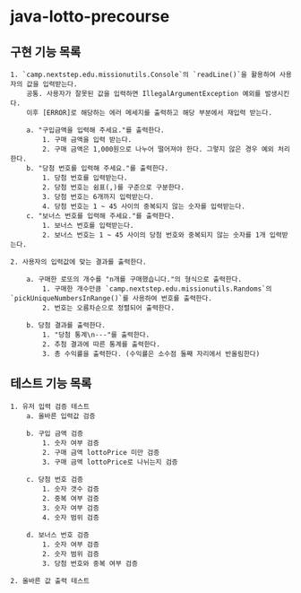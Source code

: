 # java-lotto-precourse

## 구현 기능 목록

    1. `camp.nextstep.edu.missionutils.Console`의 `readLine()`을 활용하여 사용자의 값을 입력받는다.
        공통. 사용자가 잘못된 값을 입력하면 IllegalArgumentException 예외를 발생시킨다.
        이후 [ERROR]로 해당하는 에러 메세지를 출력하고 해당 부분에서 재입력 받는다.

        a. "구입금액을 입력해 주세요."를 출력한다.
            1. 구매 금액을 입력 받는다.
            2. 구매 금액은 1,000원으로 나누어 떨어져야 한다. 그렇지 않은 경우 예외 처리한다.
        b. "당첨 번호를 입력해 주세요."를 출력한다.
            1. 당첨 번호를 입력받는다.
            2. 당첨 번호는 쉼표(,)를 구준으로 구분한다.
            3. 당첨 번호는 6개까지 입력받는다.
            4. 당첨 번호는 1 ~ 45 사이의 중복되지 않는 숫자를 입력받는다.
        c. "보너스 번호를 입력해 주세요."를 출력한다.
            1. 보너스 번호를 입력받는다.
            2. 보너스 번호는 1 ~ 45 사이의 당첨 번호와 중복되지 않는 숫자를 1개 입력받는다.

    2. 사용자의 입력값에 맞는 결과를 출력한다.
        
        a. 구매한 로또의 개수를 "n개를 구매했습니다."의 형식으로 출력한다.
            1. 구매한 개수만큼 `camp.nextstep.edu.missionutils.Randoms`의 `pickUniqueNumbersInRange()`를 사용하여 번호를 출력한다.
            2. 번호는 오름차순으로 정렬되어 출력한다.

        b. 당첨 결과를 출력한다.
            1. "당첨 통계\n---"를 출력한다.
            2. 추첨 결과에 따른 통계를 출력한다.
            3. 총 수익률을 출력한다. (수익률은 소수점 둘째 자리에서 반올림한다)

## 테스트 기능 목록
    1. 유저 입력 검증 테스트
        a. 올바른 입력값 검증

        b. 구입 금액 검증
            1. 숫자 여부 검증
            2. 구매 금액 lottoPrice 미만 검증
            3. 구매 금액 lottoPrice로 나뉘는지 검증

        c. 당첨 번호 검증
            1. 숫자 갯수 검증
            2. 중복 여부 검증
            3. 숫자 여부 검증
            4. 숫자 범위 검증

        d. 보너스 번호 검증
            1. 숫자 여부 검증
            2. 숫자 범위 검증
            3. 당첨 번호와 중복 여부 검증

    2. 올바른 값 출력 테스트